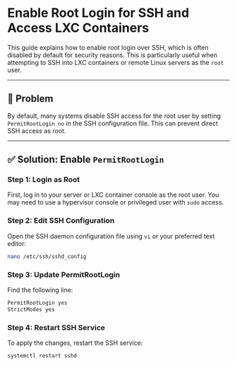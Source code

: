 # Enable Root Login for SSH and Access LXC Containers

This guide explains how to enable root login over SSH, which is often disabled by default for security reasons. This is particularly useful when attempting to SSH into LXC containers or remote Linux servers as the `root` user.

---

## 🔐 Problem

By default, many systems disable SSH access for the root user by setting `PermitRootLogin no` in the SSH configuration file. This can prevent direct SSH access as root.

---

## ✅ Solution: Enable `PermitRootLogin`

### Step 1: Login as Root

First, log in to your server or LXC container console as the root user. You may need to use a hypervisor console or privileged user with `sudo` access.

### Step 2: Edit SSH Configuration

Open the SSH daemon configuration file using `vi` or your preferred text editor:

```bash
nano /etc/ssh/sshd_config
```
### Step 3: Update PermitRootLogin
Find the following line:

```bash
PermitRootLogin yes
StrictModes yes
```
### Step 4: Restart SSH Service
To apply the changes, restart the SSH service:

```bash
systemctl restart sshd
```
